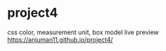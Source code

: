 # project4
css color, measurement unit, box model
live preview
https://anjuman11.github.io/project4/
